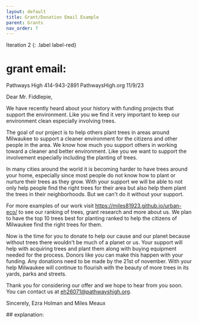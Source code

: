 ```yaml
---
layout: default
title: Grant/Donation Email Example
parent: Grants
nav_order: 7
---
```

Iteration 2
{: .label label-red}
# grant email:
<div class="code-example" markdown="1">
	Pathways High
414-943-2891
PathwaysHigh.org
11/9/23

Dear Mr. Fiddlepie,

We have recently heard about your history with funding projects that support the environment. Like you we find it very important to keep our environment clean especially involving trees.

The goal of our project is to help others plant trees in areas around Milwaukee to support a cleaner environment for the citizens and other people in the area. We know how much you support others in working toward a cleaner and better environment. Like you we want to support the involvement especially including the planting of trees. 

In many cities around the world it is becoming harder to have trees around your home, especially since most people do not know how to plant or nurture their trees as they grow. With your support we will be able to not only help people find the right trees for their area but also help them plant the trees in their neighborhoods. But we can't do it without your support. 

For more examples of our work visit https://miles81923.github.io/urban-eco/ to see our ranking of trees, grant research and more about us. We plan to have the top 10 trees best for planting ranked to help the citizens of Milwaukee find the right trees for them.

Now is the time for you to donate to help our cause and our planet because without trees there wouldn't be much of a planet or us. Your support will help with acquiring trees and plant them along with buying equipment needed for the process. Donors like you can make this happen with your funding. Any donations need to be made by the 21st of november. With your help Milwaukee will continue to flourish with the beauty of more trees in its yards, parks and streets.

Thank you for considering our offer and we hope to hear from you soon. You can contact us at eh26071@pathwayshigh.org.

Sincerely,
Ezra Holman and Miles Meaux

</div>
## explanation:

